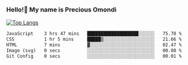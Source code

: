 ### Hello!👋 My name is Precious Omondi 

[![Top Langs](https://github-readme-stats.vercel.app/api/top-langs/?username=Presho99&langs_count=8&theme=dark)](https://github.com/Presho99/github-readme-stats)



<!--START_SECTION:waka-->

```txt
JavaScript    3 hrs 47 mins   ███████████████████░░░░░░   75.78 %
CSS           1 hr 5 mins     █████▒░░░░░░░░░░░░░░░░░░░   21.66 %
HTML          7 mins          ▓░░░░░░░░░░░░░░░░░░░░░░░░   02.47 %
Image (svg)   0 secs          ░░░░░░░░░░░░░░░░░░░░░░░░░   00.08 %
Git Config    0 secs          ░░░░░░░░░░░░░░░░░░░░░░░░░   00.01 %
```

<!--END_SECTION:waka-->

